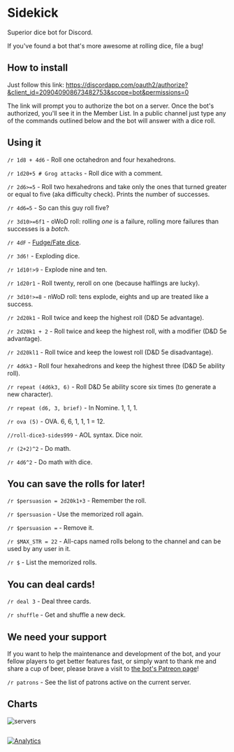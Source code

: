 # Sidekick
Superior dice bot for Discord.

If you've found a bot that's more awesome at rolling dice, file a bug!

## How to install

Just follow this link:
https://discordapp.com/oauth2/authorize?&client_id=209040908673482753&scope=bot&permissions=0

The link will prompt you to authorize the bot on a server. Once the bot's authorized, you'll see it in the Member List. In a public channel just type any of the commands outlined below and the bot will answer with a dice roll.

## Using it

`/r 1d8 + 4d6` - Roll one octahedron and four hexahedrons.

`/r 1d20+5 # Grog attacks` - Roll dice with a comment.

`/r 2d6>=5` - Roll two hexahedrons and take only the ones that turned greater or equal to five (aka difficulty check). Prints the number of successes.

`/r 4d6=5` - So can this guy roll five?

`/r 3d10>=6f1` - oWoD roll: rolling *one* is a failure, rolling more failures than successes is a *botch*.

`/r 4dF` - [Fudge/Fate dice](http://rpg.stackexchange.com/questions/1765/what-game-circumstance-uses-fudge-dice).

`/r 3d6!` - Exploding dice.

`/r 1d10!>9` - Explode nine and ten.

`/r 1d20r1` - Roll twenty, reroll on one (because halflings are lucky).

`/r 3d10!>=8` - nWoD roll: tens explode, eights and up are treated like a success.

`/r 2d20k1` - Roll twice and keep the highest roll (D&D 5e advantage).

`/r 2d20k1 + 2` - Roll twice and keep the highest roll, with a modifier (D&D 5e advantage).

`/r 2d20kl1` - Roll twice and keep the lowest roll (D&D 5e disadvantage).

`/r 4d6k3` - Roll four hexahedrons and keep the highest three (D&D 5e ability roll).

`/r repeat (4d6k3, 6)` - Roll D&D 5e ability score six times (to generate a new character).

`/r repeat (d6, 3, brief)` - In Nomine. 1, 1, 1.

`/r ova (5)` - OVA. 6, 6, 1, 1, 1 = 12.

`//roll-dice3-sides999` - AOL syntax. Dice noir.

`/r (2+2)^2` - Do math.

`/r 4d6^2` - Do math with dice.

## You can save the rolls for later!

`/r $persuasion = 2d20k1+3` - Remember the roll.

`/r $persuasion` - Use the memorized roll again.

`/r $persuasion =` - Remove it.

`/r $MAX_STR = 22` - All-caps named rolls belong to the channel and can be used by any user in it.

`/r $` - List the memorized rolls.

## You can deal cards!

`/r deal 3` - Deal three cards.

`/r shuffle` - Get and shuffle a new deck.

## We need your support

If you want to help the maintenance and development of the bot, and your fellow players to get better features fast,
or simply want to thank me and share a cup of beer,
please brave a visit to [the bot's Patreon page](https://www.patreon.com/SidekickBot)!

`/r patrons` - See the list of patrons active on the current server.

## Charts

![servers](https://blooks.today/r/sidekick-servers.gif)

```
```
[![Analytics](https://ga-beacon.appspot.com/UA-83241762-1/README)](https://github.com/igrigorik/ga-beacon)
